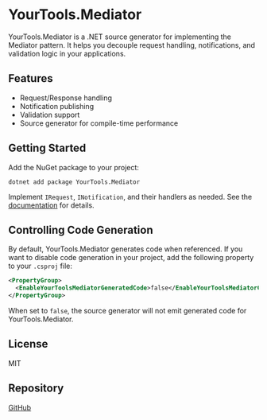 ﻿# YourTools.Mediator

YourTools.Mediator is a .NET source generator for implementing the Mediator pattern. It helps you decouple request handling, notifications, and validation logic in your applications.

## Features
- Request/Response handling
- Notification publishing
- Validation support
- Source generator for compile-time performance

## Getting Started
Add the NuGet package to your project:

```
dotnet add package YourTools.Mediator
```

Implement `IRequest`, `INotification`, and their handlers as needed. See the [documentation](https://yourtools.example.com) for details.

## Controlling Code Generation

By default, YourTools.Mediator generates code when referenced. If you want to disable code generation in your project, add the following property to your `.csproj` file:

```xml
<PropertyGroup>
  <EnableYourToolsMediatorGeneratedCode>false</EnableYourToolsMediatorGeneratedCode>
</PropertyGroup>
```

When set to `false`, the source generator will not emit generated code for YourTools.Mediator.

## License
MIT

## Repository
[GitHub](https://github.com/)
